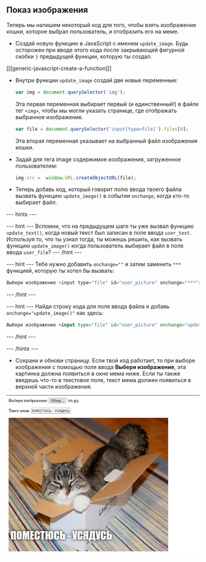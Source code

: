 ## Показ изображения

Теперь мы напишем некоторый код для того, чтобы взять изображение кошки, которое выбрал пользователь, и отобразить его на меме.

- Создай новую функцию в JavaScript с именем `update_image`. Будь осторожен при вводе этого кода после закрывающей фигурной скобки `}` предыдущей функции, которую ты создал.

[[[generic-javascript-create-a-function]]]

- Внутри функции `update_image` создай две новые переменные:

    ```javascript
    var img = document.querySelector('img');
    ```

    Эта первая переменная выбирает первый (и единственный!) в файле тег `<img>`, чтобы мы могли указать странице, где отображать выбранное изображение.

    ```javascript
    var file = document.querySelector('input[type=file]').files[0];
    ```

    Эта вторая переменная указывает на выбранный файл изображения кошки.

- Задай для тега image содержимое изображения, загруженное пользователем:

    ```javascript
    img.src =  window.URL.createObjectURL(file);
    ```

- Теперь добавь код, который говорит полю ввода твоего файла вызвать функцию `update_image()` в событии `onchange`, когда кто-то выбирает файл.

--- hints ---

--- hint --- Вспомни, что на предыдущем шаге ты уже вызвал функцию `update_text()`, когда новый текст был записан в поле ввода `user_text`. Используя то, что ты узнал тогда, ты можешь решить, как вызвать функцию `update_image()` когда пользователь выбирает файл в поле ввода `user_file`? --- /hint ---

--- hint --- Тебе нужно добавить `onchange=""` и затем заменить `***` функцией, которую ты хотел бы вызвать:
```javascript
Выбери изображение <input type="file" id="user_picture" onchange="***">
```
--- /hint ---

--- hint --- Найди строку кода для поля ввода файла и добавь `onchange="update_image()"` как здесь:
```html
Выбери изображение <input type="file" id="user_picture" onchange="update_image()">
```

--- /hint ---

--- /hints ---

- Сохрани и обнови страницу. Если твой код работает, то при выборе изображения с помощью поля ввода **Выбери изображение**, эта картинка должна появиться в окне мема ниже. Если ты также введешь что-то в текстовое поле, текст мема должен появиться в верхней части изображения.

![Законченный мем](images/finished-meme.png)
